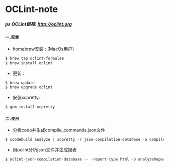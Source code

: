# OCLint-note
##### ps OCLint链接: http://oclint.org

#### `一.配置`
* homebrew安装 : (MacOs用户) <br>
```c
$ brew tap oclint/formulae
$ brew install oclint
```
* 更新 :
```c
$ brew update
$ brew upgrade oclint
```
* 安装xcpretty:
```c
$ gem install xcpretty
```
#### `二.使用`
* 分析code并生成compile_commands.json文件
```c
$ xcodebuild analyze | xcpretty -r json-compilation-database -o compile_commands.json
```
* 用oclint分析json文件并生成报表
```c
$ oclint-json-compilation-database -- -report-type html -o analyzeReport.html
```
